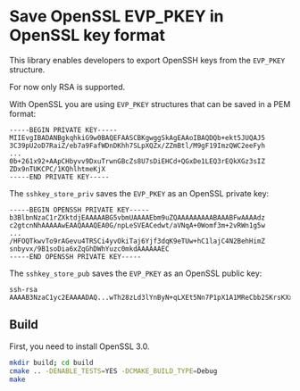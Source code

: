 # Save OpenSSL EVP_PKEY in OpenSSL key format

This library enables developers to export OpenSSH keys from the `EVP_PKEY` structure.

For now only RSA is supported.

With OpenSSL you are using `EVP_PKEY` structures that can be saved
in a PEM format:
```
-----BEGIN PRIVATE KEY-----
MIIEvgIBADANBgkqhkiG9w0BAQEFAASCBKgwggSkAgEAAoIBAQDQb+ekt5JUQAJ5
3C39pU2oD7RaiZ/eb7a9FafWDnDKhh7SLpXQZx/ZZmBtl/M9gF19ImzQWC2eeFyh
...
0b+261x92+AApCHbyvv9DxuTrwnGBcZs8U7sDiEHCd+QGxDe1LEQ3rEQkXGz3sIZ
ZDx9nTUKCPC/1KQhlhtmeKjX
-----END PRIVATE KEY-----
```

The `sshkey_store_priv` saves the `EVP_PKEY` as an OpenSSL private key:
```
-----BEGIN OPENSSH PRIVATE KEY-----
b3BlbnNzaC1rZXktdjEAAAAABG5vbmUAAAAEbm9uZQAAAAAAAAABAAABFwAAAAdz
c2gtcnNhAAAAAwEAAQAAAQEA0G/npLeSVEACedwt/aVNqA+0Womf3m+2vRWn1g5w
...
/HFOQTkwvTo9rAGevu4TRSCi4yvOkiTaj6Yjf3dqK9eTUw+hC1lajC4N2BehHimZ
snbyvx/9B1soDia6xZqGhDWhYuzc0mkdAAAAAAEC
-----END OPENSSH PRIVATE KEY-----
```

The `sshkey_store_pub` saves the `EVP_PKEY` as an OpenSSL public key:
```
ssh-rsa AAAAB3NzaC1yc2EAAAADAQ...wTh28zLd3lYnByN+qLXEt5Nn7P1pX1A1MReCbb2SKrsKXxN
```

## Build

First, you need to install OpenSSL 3.0.

```bash
mkdir build; cd build
cmake .. -DENABLE_TESTS=YES -DCMAKE_BUILD_TYPE=Debug
make
```
